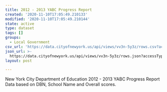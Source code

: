```yaml
---
title: 2012 - 2013 YABC Progress Report
created: '2020-11-10T17:05:49.210133'
modified: '2020-11-10T17:05:49.210144'
state: active
type: dataset
tags: []
groups:
  - Local Government
csv_url: 'https://data.cityofnewyork.us/api/views/vv3n-5y3z/rows.csv?accessType=DOWNLOAD'
json_url: >-
  https://data.cityofnewyork.us/api/views/vv3n-5y3z/rows.json?accessType=DOWNLOAD
layout: post

---
```

New York City Department of Education 2012 - 2013 YABC Progress Report
Data based on DBN, School Name and Overall scores.
